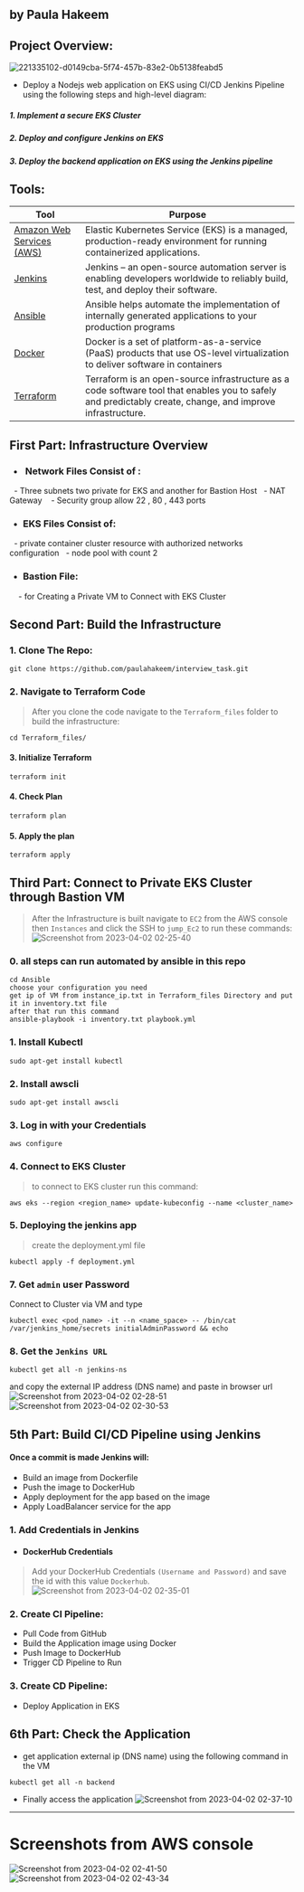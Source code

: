 ## by Paula Hakeem

## Project Overview:
![221335102-d0149cba-5f74-457b-83e2-0b5138feabd5](https://user-images.githubusercontent.com/116673091/229323865-1b8c896f-a5ff-4bd5-a26f-c7252e00ce34.jpg)

- Deploy a Nodejs web application on EKS using CI/CD Jenkins Pipeline using the following steps and high-level diagram:
##### 1. Implement a secure EKS Cluster
##### 2. Deploy and configure Jenkins on EKS
##### 3. Deploy the backend application on EKS using the Jenkins pipeline


## Tools:
| Tool | Purpose |
| ------ | ------ |
| [ Amazon Web Services (AWS) ](https://aws.amazon.com/) | Elastic Kubernetes Service (EKS) is a managed, production-ready environment for running containerized applications. |
| [ Jenkins ](https://www.jenkins.io) | Jenkins – an open-source automation server is enabling developers worldwide to reliably build, test, and deploy their software. |
| [ Ansible ](https://www.ansible.com/) | Ansible helps automate the implementation of internally generated applications to your production programs  |
| [ Docker ](https://www.docker.com) | Docker is a set of platform-as-a-service (PaaS) products that use OS-level virtualization to deliver software in containers|
| [ Terraform ](https://www.terraform.io) | Terraform is an open-source infrastructure as a code software tool that enables you to safely and predictably create, change, and improve infrastructure. |


## First Part: Infrastructure Overview

- ###  Network Files Consist of :
  - Three subnets two private for EKS and another for Bastion Host
  - NAT Gateway 
  - Security group allow 22 , 80 , 443 ports

- ### EKS Files Consist of:
  - private container cluster resource with authorized networks configuration
  - node pool with count 2 
- ### Bastion File: 
    - for Creating a Private VM to Connect with EKS Cluster

## Second Part: Build the Infrastructure
### 1. Clone The Repo:
```
git clone https://github.com/paulahakeem/interview_task.git
```
### 2. Navigate to Terraform Code
> After you clone the code navigate to the `Terraform_files` folder to build the infrastructure:
```
cd Terraform_files/
```
#### 3. Initialize Terraform
```
terraform init
```

#### 4. Check Plan
```
terraform plan
```

#### 5. Apply the plan
```
terraform apply
```
## Third Part: Connect to Private EKS Cluster through Bastion VM
> After the Infrastructure is built navigate to `EC2` from the AWS console then `Instances` and click the SSH to `jump_Ec2` to run these commands:
![Screenshot from 2023-04-02 02-25-40](https://user-images.githubusercontent.com/116673091/229324001-a1a11134-7f26-4e5c-8957-ff89332e778f.png)

### 0. all steps can run automated by ansible in this repo
```
cd Ansible
choose your configuration you need
get ip of VM from instance_ip.txt in Terraform_files Directory and put it in inventory.txt file
after that run this command 
ansible-playbook -i inventory.txt playbook.yml 
```


### 1. Install Kubectl
```
sudo apt-get install kubectl
```
### 2. Install awscli
```
sudo apt-get install awscli
```
### 3. Log in with your Credentials
```
aws configure
```
### 4. Connect to EKS Cluster
> to connect to EKS cluster run this command:
```
aws eks --region <region_name> update-kubeconfig --name <cluster_name>
```

### 5. Deploying the jenkins app
> create the deployment.yml file
```
kubectl apply -f deployment.yml
```
### 7. Get `admin` user Password

Connect to Cluster via VM and type
```
kubectl exec <pod_name> -it --n <name_space> -- /bin/cat /var/jenkins_home/secrets initialAdminPassword && echo
```
### 8. Get the `Jenkins URL`
```
kubectl get all -n jenkins-ns
```
and copy the external IP address (DNS name) and paste in browser url
![Screenshot from 2023-04-02 02-28-51](https://user-images.githubusercontent.com/116673091/229324077-a0f2921a-a177-4872-ab0b-66c28c138150.png)
![Screenshot from 2023-04-02 02-30-53](https://user-images.githubusercontent.com/116673091/229324128-a5d5f495-5a9c-4006-a0c9-128e0e45e0bf.png)

## 5th Part: Build CI/CD Pipeline using Jenkins

#### Once a commit is made Jenkins will:
- Build an image from Dockerfile
- Push the image to DockerHub
- Apply deployment for the app based on the image
- Apply LoadBalancer service for the app

### 1. Add Credentials in Jenkins
- #### DockerHub Credentials
> Add your DockerHub Credentials `(Username and Password)` and save the id with this value `Dockerhub`.
![Screenshot from 2023-04-02 02-35-01](https://user-images.githubusercontent.com/116673091/229324213-928d8c46-48c0-4dfc-9fdb-9316af47999b.png)

### 2. Create CI Pipeline:
- Pull Code from GitHub
- Build the Application image using Docker
- Push Image to DockerHub
- Trigger CD Pipeline to Run

### 3. Create CD Pipeline:
- Deploy Application in EKS

## 6th Part: Check the Application
- get application external ip (DNS name) using the following command in the VM

```
kubectl get all -n backend
```
- Finally access the application
![Screenshot from 2023-04-02 02-37-10](https://user-images.githubusercontent.com/116673091/229324277-69c08442-ce93-4c22-ac7a-5e6ae4b5d18a.png)

----
# Screenshots from AWS console
![Screenshot from 2023-04-02 02-41-50](https://user-images.githubusercontent.com/116673091/229324364-f3a98da3-6c8a-4312-94f0-1b5af14389a3.png)
![Screenshot from 2023-04-02 02-43-34](https://user-images.githubusercontent.com/116673091/229324409-379bbb49-56a8-4949-8668-7090984a287e.png)


